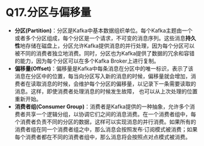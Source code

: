 # Q17.分区与偏移量



+ **分区(Partition)**：分区是Kafka中基本数据组织单位。每个Kafka主题由一个或者多个分区组成，每个分区是一个请求，不可变的消息序列。这些消息**持久性**地存储在磁盘上，分区允许Kafka提供消息的并行处理，因为每个分区可以被不同的消费者独立地消费。同时，分区也为Kafka提供了数据的冗余和容错的能力，因为每个分区可以在多个Kafka Broker上进行复制。
+ **偏移量(Offset)**：偏移量是Kafka中每条消息在分区中的唯一标识，表示了该消息在分区中的位置，每当向分区写入新的消息的时候，偏移量就会增加，消费者在读取消息的时候，会维护每个分区的偏移量，以记录下一条需要读取的消息。这样，即使消费者处理消息的时候发生故障， 也可以从上次处理的位置重新开始。
+ **消费者组(Consumer Group)**：消费者是Kafka提供的一种抽象，允许多个消费者共享一个逻辑分组，以协调它们之间的消息消费。在一个消费者组中，每个消费者负责不同的分区的数据，这样可以实现消息的并行消费。如果所有的消费者组在同一个消费者组之中，那么消息会按照发布·订阅模式被消费；如果每个消费者都在不同的消费者组中，那么消息将会按照点对点模式被消费。
